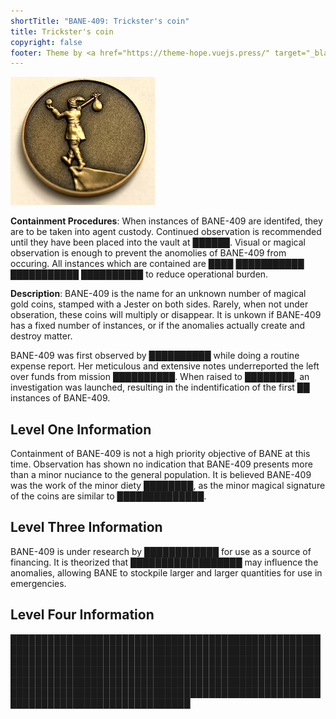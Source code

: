 ```yaml
---
shortTitle: "BANE-409: Trickster's coin"
title: Trickster's coin
copyright: false
footer: Theme by <a href="https://theme-hope.vuejs.press/" target="_blank">VuePress Theme Hope</a> | MIT Licensed, Copyright © 2019-present Mr.Hope
---
```


<ContainmentHeader baneid="409" containment="safe" disruption="aboleth" risk="safe" securityLevel="1" />

![Trickster's Coin](/assets/BANE-409.png)

**Containment Procedures**: When instances of BANE-409 are identifed, they are to be taken into agent custody. Continued observation is recommended until they have been placed into the vault at ██████. Visual or magical observation is enough to prevent the anomolies of BANE-409 from occuring. All instances which are contained are ████ ███████████ ███████████ ██████████ to reduce operational burden.

**Description**: BANE-409 is the name for an unknown number of magical gold coins, stamped with a Jester on both sides. Rarely, when not under obseration, these coins will multiply or disappear. It is unkown if BANE-409 has a fixed number of instances, or if the anomalies actually create and destroy matter.

BANE-409 was first observed by ██████████ while doing a routine expense report. Her meticulous and extensive notes underreported the left over funds from mission ██████████. When raised to ████████, an investigation was launched, resulting in the indentification of the first ██ instances of BANE-409.

## Level One Information

Containment of BANE-409 is not a high priority objective of BANE at this time. Observation has shown no indication that BANE-409 presents more than a minor nuciance to the general population. It is believed BANE-409 was the work of the minor diety ████████, as the minor magical signature of the coins are similar to ██████████████.

## Level Three Information

BANE-409 is under research by ████████████ for use as a source of financing. It is theorized that ██████████████████ may influence the anomalies, allowing BANE to stockpile larger and larger quantities for use in emergencies.

## Level Four Information

█████████████████████████████████████████████████████████████████████████████████████████████████████████████████████████████████████████████████████████████████████████████████████████████████████████████████████████████████████████████████████████████████████████████████████████████████████████████████████████████████████████
